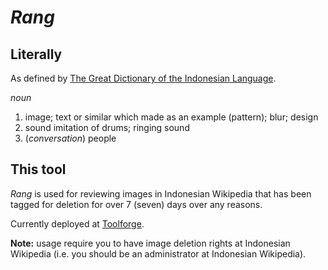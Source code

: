 # _Rang_

## Literally

As defined by [The Great Dictionary of the Indonesian Language](http://kateglo.com/?mod=dict&action=view&phrase=rang).

_noun_

1. image; text or similar which made as an example (pattern); blur; design
2. sound imitation of drums; ringing sound
3. (_conversation_) people

## This tool

_Rang_ is used for reviewing images in Indonesian Wikipedia that has been tagged for deletion for over 7 (seven) days over any reasons.

Currently deployed at [Toolforge](https://rang.toolforge.org/).

**Note:** usage require you to have image deletion rights at Indonesian Wikipedia (i.e. you should be an administrator at Indonesian Wikipedia).
